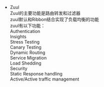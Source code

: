  * Zuul  
Zuul的主要功能是路由转发和过滤器  
zuul默认和Ribbon结合实现了负载均衡的功能  
zuul有以下功能：  
Authentication  
Insights  
Stress Testing  
Canary Testing  
Dynamic Routing  
Service Migration  
Load Shedding  
Security  
Static Response handling  
Active/Active traffic management 
